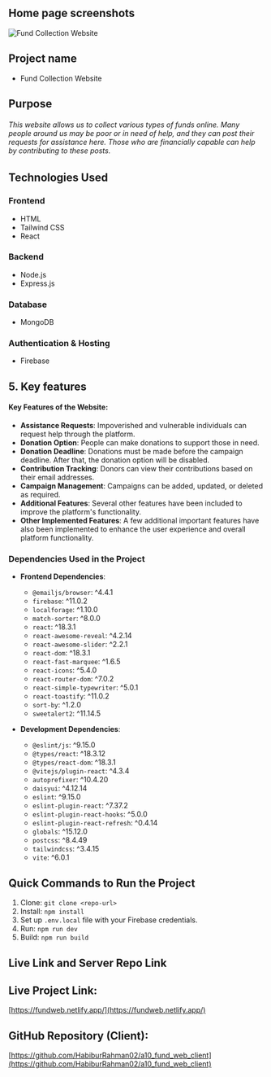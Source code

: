 ## Home page screenshots
![Fund Collection Website](https://i.ibb.co/RBxp95v/tourist.jpg)

## Project name
- Fund Collection Website

## Purpose
###### This website allows us to collect various types of funds online. Many people around us may be poor or in need of help, and they can post their requests for assistance here. Those who are financially capable can help by contributing to these posts.


## Technologies Used  

### Frontend  
- HTML  
- Tailwind CSS  
- React  

### Backend  
- Node.js  
- Express.js  

### Database  
- MongoDB  

### Authentication & Hosting  
- Firebase  



## 5. Key features
#### Key Features of the Website:

- **Assistance Requests**: Impoverished and vulnerable individuals can request help through the platform.
- **Donation Option**: People can make donations to support those in need.
- **Donation Deadline**: Donations must be made before the campaign deadline. After that, the donation option will be disabled.
- **Contribution Tracking**: Donors can view their contributions based on their email addresses.
- **Campaign Management**: Campaigns can be added, updated, or deleted as required.
- **Additional Features**: Several other features have been included to improve the platform's functionality.
- **Other Implemented Features**: A few additional important features have also been implemented to enhance the user experience and overall platform functionality.



<!-- dependencies -->
### Dependencies Used in the Project

- **Frontend Dependencies**:
  - `@emailjs/browser`: ^4.4.1
  - `firebase`: ^11.0.2
  - `localforage`: ^1.10.0
  - `match-sorter`: ^8.0.0
  - `react`: ^18.3.1
  - `react-awesome-reveal`: ^4.2.14
  - `react-awesome-slider`: ^2.2.1
  - `react-dom`: ^18.3.1
  - `react-fast-marquee`: ^1.6.5
  - `react-icons`: ^5.4.0
  - `react-router-dom`: ^7.0.2
  - `react-simple-typewriter`: ^5.0.1
  - `react-toastify`: ^11.0.2
  - `sort-by`: ^1.2.0
  - `sweetalert2`: ^11.14.5

- **Development Dependencies**:
  - `@eslint/js`: ^9.15.0
  - `@types/react`: ^18.3.12
  - `@types/react-dom`: ^18.3.1
  - `@vitejs/plugin-react`: ^4.3.4
  - `autoprefixer`: ^10.4.20
  - `daisyui`: ^4.12.14
  - `eslint`: ^9.15.0
  - `eslint-plugin-react`: ^7.37.2
  - `eslint-plugin-react-hooks`: ^5.0.0
  - `eslint-plugin-react-refresh`: ^0.4.14
  - `globals`: ^15.12.0
  - `postcss`: ^8.4.49
  - `tailwindcss`: ^3.4.15
  - `vite`: ^6.0.1



## Quick Commands to Run the Project

1. Clone: `git clone <repo-url>`
2. Install: `npm install`
3. Set up `.env.local` file with your Firebase credentials.
4. Run: `npm run dev`
5. Build: `npm run build`


## Live Link and Server Repo Link

## Live Project Link:
[https://fundweb.netlify.app/](https://fundweb.netlify.app/)

## GitHub Repository (Client):
[https://github.com/HabiburRahman02/a10_fund_web_client](https://github.com/HabiburRahman02/a10_fund_web_client)




